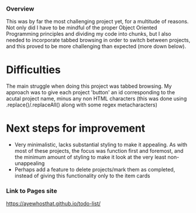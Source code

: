 ### Overview
This was by far the most challenging project yet, for a multitude of reasons. Not only did I have to be mindful of the proper Object Oriented Programming principles and dividing my code into chunks, but I also needed to incorporate tabbed browsing in order to switch between projects, and this proved to be more challenging than expected (more down below).

# Difficulties
The main struggle when doing this project was tabbed browsing. My approach was to give each project 'button' an id corresponding to the acutal project name, minus any non HTML characters (this was done using .replace()/.replaceAll() along with some regex metacharacters)

# Next steps for improvement
- Very minimalistic, lacks substantial styling to make it appealing. As with most of these projects, the focus was function first and foremost, and the minimum amount of styling to make it look at the very least non-unappealing
- Perhaps add a feature to delete projects/mark them as completed, instead of giving this functionality only to the item cards

### Link to Pages site
https://ayewhosthat.github.io/todo-list/